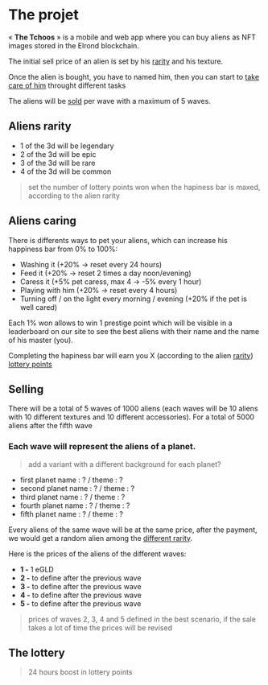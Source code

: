 # The projet  
« **The Tchoos** » is a mobile and web app where you can buy aliens as NFT images stored in the Elrond blockchain.  

The initial sell price of an alien is set by his [rarity](#Aliens-rarity) and his texture.  

Once the alien is bought, you have to named him, then you can start to [take care of him](#Aliens-caring) throught different tasks

The aliens will be [sold](#Selling) per wave with a maximum of 5 waves.

## Aliens rarity
- 1 of the 3d will be legendary 
- 2 of the 3d will be epic
- 3 of the 3d will be rare
- 4 of the 3d will be common
> set the number of lottery points won when the hapiness bar is maxed, according to the alien rarity

## Aliens caring
There is differents ways to pet your aliens, which can increase his happiness bar from 0% to 100%:
- Washing it (+20% -> reset every 24 hours)
- Feed it (+20% -> reset 2 times a day noon/evening)
- Caress it (+5% pet caress, max 4 -> -5% every 1 hour)
- Playing with him (+20% -> reset every 4 hours)
- Turning off / on the light every morning / evening (+20% if the pet is well cared) 

Each 1% won allows to win 1 prestige point which will be visible in a leaderboard on our site to see the best aliens with their name and the name of his master (you).

Completing the hapiness bar will earn you X (according to the alien [rarity](#Aliens-rarity)) [lottery points](#The-lottery)

## Selling
There will be a total of 5 waves of 1000 aliens (each waves will be 10 aliens with 10 different textures and 10 different accessories). For a total of 5000 aliens after the fifth wave

### Each wave will represent the aliens of a planet. 
> add a variant with a different background for each planet?
- first planet name : ? / theme : ?
- second planet name : ? / theme : ?
- third planet name : ? / theme : ?
- fourth planet name : ? / theme : ?
- fifth planet name : ? / theme : ?

Every aliens of the same wave will be at the same price, after the payment, we would get a random alien among the [different rarity](#Aliens-rarity).

Here is the prices of the aliens of the different waves:
- **1 -** 1 eGLD
- **2 -** to define after the previous wave
- **3 -** to define after the previous wave
- **4 -** to define after the previous wave
- **5 -** to define after the previous wave
> prices of waves 2, 3, 4 and 5 defined in the best scenario, if the sale takes a lot of time the prices will be revised


## The lottery
> 24 hours boost in lottery points